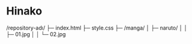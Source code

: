 # Hinako
/repository-adı/
├─ index.html
├─ style.css
├─ /manga/
│   ├─ naruto/
│   │   ├─ 01.jpg
│   │   └─ 02.jpg
